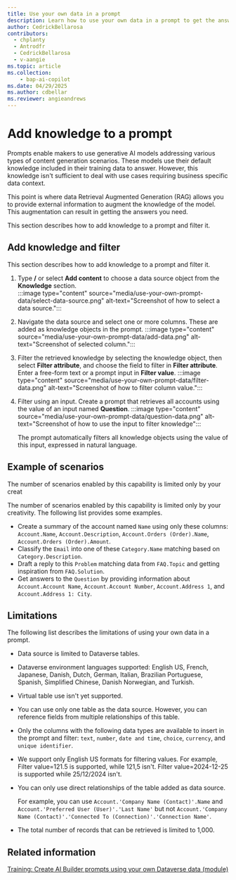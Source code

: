 ```yaml
---
title: Use your own data in a prompt
description: Learn how to use your own data in a prompt to get the answers you need.
author: CedrickBellarosa
contributors:
  - chplanty
  - Antrodfr
  - CedrickBellarosa
  - v-aangie
ms.topic: article
ms.collection: 
    - bap-ai-copilot
ms.date: 04/29/2025
ms.author: cdbellar
ms.reviewer: angieandrews
---
```


# Add knowledge to a prompt

Prompts enable makers to use generative AI models addressing various types of content generation scenarios. These models use their default knowledge included in their training data to answer. However, this knowledge isn't sufficient to deal with use cases requiring business specific data context.

This point is where data Retrieval Augmented Generation (RAG) allows you to provide external information to augment the knowledge of the model. This augmentation can result in getting the answers you need.

This section describes how to add knowledge to a prompt and filter it.
  
## Add knowledge and filter
This section describes how to add knowledge to a prompt and filter it.
1. Type **/** or select **Add content** to choose a data source object from the **Knowledge** section.  
   :::image type="content" source="media/use-your-own-prompt-data/select-data-source.png" alt-text="Screenshot of how to select a data source.":::
1. Navigate the data source and select one or more columns. These are added as knowledge objects in the prompt.
    :::image type="content" source="media/use-your-own-prompt-data/add-data.png" alt-text="Screenshot of selected column.":::
1. Filter the retrieved knowledge by selecting the knowledge object, then select **Filter attribute**, and choose the field to filter in **Filter attribute**. Enter a free-form text or a prompt input in **Filter value**.
    :::image type="content" source="media/use-your-own-prompt-data/filter-data.png" alt-text="Screenshot of how to filter column value.":::
1. Filter using an input. Create a prompt that retrieves all accounts using the value of an input named **Question**.
    :::image type="content" source="media/use-your-own-prompt-data/question-data.png" alt-text="Screenshot of how to use the input to filter knowledge":::

   The prompt automatically filters all knowledge objects using the value of this input, expressed in natural language.

## Example of scenarios

The number of scenarios enabled by this capability is limited only by your creat
  
The number of scenarios enabled by this capability is limited only by your creativity. The following list provides some examples.
- Create a summary of the account named `Name` using only these columns: `Account.Name`, `Account.Description`, `Account.Orders (Order).Name`, `Account.Orders (Order).Amount`.
- Classify the `Email` into one of these `Category.Name` matching based on `Category.Description`.
- Draft a reply to this `Problem` matching data from `FAQ.Topic` and getting inspiration from `FAQ.Solution`.
- Get answers to the `Question` by providing information about `Account.Account Name`, `Account.Account Number`, `Account.Address 1`, and `Account.Address 1: City`.
## Limitations

The following list describes the limitations of using your own data in a prompt.

- Data source is limited to Dataverse tables.
- Dataverse environment languages supported: English US, French, Japanese, Danish, Dutch, German, Italian, Brazilian Portuguese, Spanish, Simplified Chinese, Danish Norwegian, and Turkish.
- Virtual table use isn't yet supported.
- You can use only one table as the data source. However, you can reference fields from multiple relationships of this table.
- Only the columns with the following data types are available to insert in the prompt and filter: `text`, `number`, `date and time`, `choice`, `currency`, and `unique identifier`.
- We support only English US formats for filtering values. For example, Filter value=121.5 is supported, while 121,5 isn't. Filter value=2024-12-25 is supported while 25/12/2024 isn't.
- You can only use direct relationships of the table added as data source.

    For example, you can use `Account.'Company Name (Contact)'.Name` and `Account.'Preferred User (User)'.'Last Name'` but not `Account.'Company Name (Contact)'.'Connected To (Connection)'.'Connection Name'`.

- The total number of records that can be retrieved is limited to 1,000.

## Related information

[Training: Create AI Builder prompts using your own Dataverse data (module)](/training/modules/ai-builder-grounded-prompts/)
